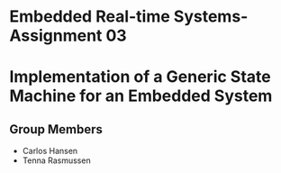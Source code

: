 # Embedded Real-time Systems- Assignment 03
# Implementation of a Generic State Machine for an Embedded System

## Group Members
* Carlos Hansen
* Tenna Rasmussen
